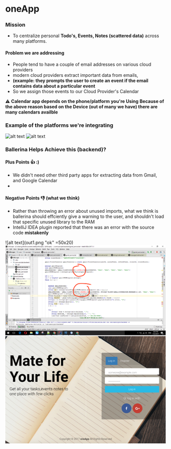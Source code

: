 # oneApp
### Mission 
- To centralize personal **Todo's, Events, Notes (scattered data)** across many platforms.

#### Problem we are addressing 
- People tend to have a couple of email addresses on various cloud providers
- modern cloud providers extract important data from emails,
- **(example: they prompts the user to create an event if the email contains data about a particular event**
- So we assign those events to our Cloud Provider's Calendar

⚠️️ **Calendar app depends on the phone/platform you're Using**
**Because of the above reason based on the Device (out of many we have) there are many calendars availble**

### Example of the platforms we're integrating
![alt text](https://ssl.gstatic.com/ui/v1/icons/mail/images/favicon5.ico "Logo Title Text 1")
![alt text](https://outlook.live.com/owa/favicon.ico "Logo Title Text 1")


### Ballerina Helps Achieve this (backend)?
#### Plus Points 👍 :)
- We didn't need other third party apps for extracting data from Gmail, and Google Calendar 
- 

#### Negative Points 👎 (what we think)
- Rather than throwing an error about unused imports, what we think is ballerina should effciently give a warning to the user, and shouldn't load that specific unused library to the RAM
- IntelliJ IDEA plugin reported that there was an error with the source code **mistakenly**


![alt text](out1.png "ok" =50x20)
![alt text](error.png "ok")
![alt text](out.png "ok")